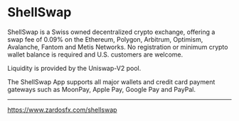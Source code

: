 # ShellSwap
ShellSwap is a Swiss owned decentralized crypto exchange, offering a swap fee of 0.09% on the Ethereum, Polygon, Arbitrum, Optimism, Avalanche, Fantom and Metis Networks. No registration or minimum crypto wallet balance is required and U.S. customers are welcome. 

Liquidity is provided by the Uniswap-V2 pool.

The ShellSwap App supports all major wallets and credit card payment gateways such as MoonPay, Apple Pay, Google Pay and PayPal.

___
https://www.zardosfx.com/shellswap

